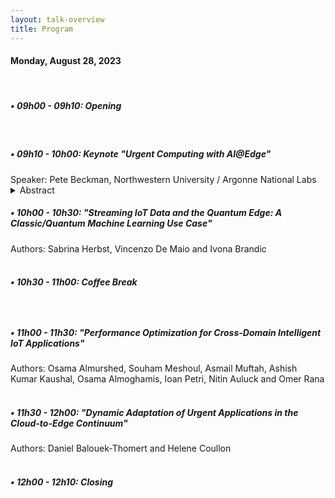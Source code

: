 ```yaml
---
layout: talk-overview
title: Program
---
```


<h4>
Monday, August 28, 2023
</h4>
<br>

<h5>• 09h00 - 09h10:  Opening</h5>
<br>

<h5>• 09h10 - 10h00: Keynote "Urgent Computing with AI@Edge"</h5>
Speaker: Pete Beckman, Northwestern University / Argonne National Labs
<details>
    <summary>Abstract</summary>
    <p>
From the sensor to the supercomputer, scientific discovery is part of a connected digital continuum that is dynamic and fast. In this new digital continuum, Artificial intelligence (AI) is providing tremendous breakthroughs, making data analysis and automated real-time responses possible across the digital continuum. Sage is a National Science Foundation funded project to build a national cyberinfrastructure for programmable edge computing. This new edge computing programming framework gives scientists a new tool for exploring the impacts of global urbanization, natural disasters such as flooding and wildfires, and climate change on natural ecosystems and city infrastructure. The Sage infrastructure allows scientists to analyze
data in situ, at the edge, at the highest resolution of data. Data from the edge computation are then transmitted to a cloud computing infrastructure where they can be archived and provided to the community as data products or used in real-time to trigger computational models or dynamically modify subsequent edge computation. This new edge computing programming framework gives scientists a new tool for exploring the impacts of global urbanization, natural disasters such as flooding and wildfires, and climate change on natural ecosystems and city infrastructure. Sage is deploying cyberinfrastructure in environmental test-beds in California, Montana, Colorado, and Kansas, in the National Ecological Observatory Network, and in urban environments in Illinois and Texas. 
</p>
</details>

 <h5>• 10h00 - 10h30:
"Streaming IoT Data and the Quantum Edge: A Classic/Quantum Machine Learning Use Case" </h5>
Authors: Sabrina Herbst, Vincenzo De Maio and Ivona Brandic 
<br>
<br>

<h5>• 10h30 - 11h00: Coffee Break <h5>
<br>

<h5>• 11h00 - 11h30: "Performance Optimization for Cross-Domain Intelligent IoT Applications" </h5>
Authors: Osama Almurshed, Souham Meshoul, Asmail Muftah, Ashish Kumar Kaushal, Osama Almoghamis, Ioan Petri, Nitin Auluck and Omer Rana
<br>
<br>

<h5>• 11h30 - 12h00:
"Dynamic Adaptation of Urgent Applications in the Cloud-to-Edge Continuum" </h5>
Authors: Daniel Balouek-Thomert and Helene Coullon
<br>
<br>

<h5>• 12h00 - 12h10:  Closing</h5>